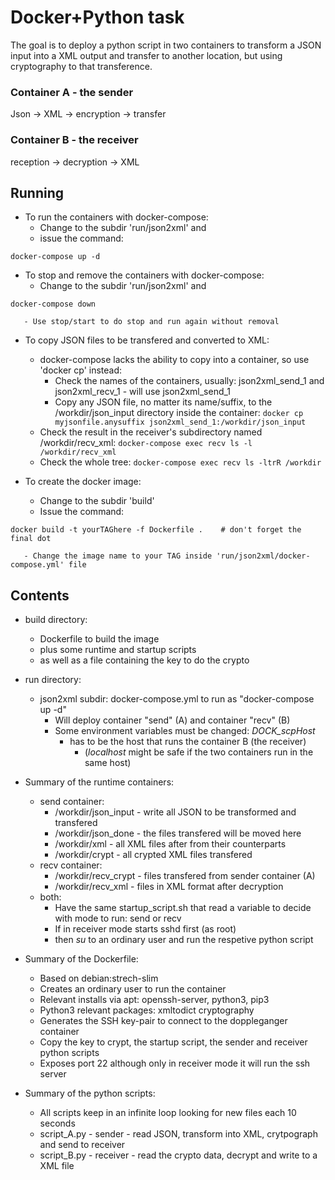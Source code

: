 # Docker+Python task

The goal is to deploy a python script in two containers to transform a JSON input into a XML output and transfer to another location, but using cryptography to that transference.

### Container A - the sender
Json -> XML -> encryption -> transfer 

### Container B - the receiver
reception -> decryption -> XML

## Running

  - To run the containers with docker-compose:
    - Change to the subdir 'run/json2xml' and 
    - issue the command:

`docker-compose up -d`

  - To stop and remove the containers with docker-compose:
    - Change to the subdir 'run/json2xml' and 

`docker-compose down`

       - Use stop/start to do stop and run again without removal

  - To copy JSON files to be transfered and converted to XML:
    - docker-compose lacks the ability to copy into a container, so use 'docker cp' instead:
      - Check the names of the containers, usually: json2xml_send_1 and json2xml_recv_1 - will use json2xml_send_1
      - Copy any JSON file, no matter its name/suffix, to the /workdir/json_input directory inside the container:
`docker cp myjsonfile.anysuffix json2xml_send_1:/workdir/json_input`
    - Check the result in the receiver's subdirectory named /workdir/recv\_xml:
`docker-compose exec recv ls -l /workdir/recv_xml`
    - Check the whole tree:
`docker-compose exec recv ls -ltrR /workdir`

  - To create the docker image:
    - Change to the subdir 'build'
    - Issue the command:

`docker build -t yourTAGhere -f Dockerfile .    # don't forget the final dot `

       - Change the image name to your TAG inside 'run/json2xml/docker-compose.yml' file
## Contents

 - build directory: 
   - Dockerfile to build the image 
   - plus some runtime and startup scripts 
   - as well as a file containing the key to do the crypto

 - run directory:
   - json2xml subdir: docker-compose.yml to run as "docker-compose up -d"
     - Will deploy container "send" (A) and container "recv" (B) 
     - Some environment variables must be changed: *DOCK_scpHost*
       - has to be the host that runs the container B (the receiver)
         - (*localhost* might be safe if the two containers run in the same host)

 - Summary of the runtime containers:
     - send container:
       - /workdir/json_input - write all JSON to be transformed and transfered
       - /workdir/json_done  - the files transfered will be moved here
       - /workdir/xml        - all XML files after from their counterparts
       - /workdir/crypt      - all crypted XML files transfered
     - recv container:
       - /workdir/recv_crypt - files transfered from sender container (A)
       - /workdir/recv_xml   - files in XML format after decryption
     - both:
       - Have the same startup_script.sh that read a variable to decide with mode to run: send or recv
       - If in receiver mode starts sshd first (as root)
       - then *su* to an ordinary user and run the respetive python script

 - Summary of the Dockerfile:
     - Based on debian:strech-slim
     - Creates an ordinary user to run the container
     - Relevant installs via apt: openssh-server, python3, pip3
     - Python3 relevant packages: xmltodict cryptography
     - Generates the SSH key-pair to connect to the doppleganger container
     - Copy the key to crypt, the startup script, the sender and receiver python scripts
     - Exposes port 22 although only in receiver mode it will run the ssh server

 - Summary of the python scripts:
     - All scripts keep in an infinite loop looking for new files each 10 seconds
     - script_A.py - sender - read JSON, transform into XML, crytpograph and send to receiver
     - script_B.py - receiver - read the crypto data, decrypt and write to a XML file

